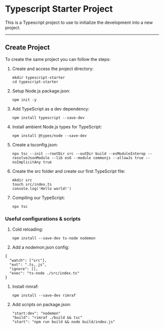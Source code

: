 
# Typescript Starter Project

This is a Typescript project to use to initialize the development into a new project.

---

## Create Project

To create the same project you can follow the steps:

1. Create and access the project directory:

   ```mkdir typescript-starter```\
   ```cd typescript-starter```

1. Setup Node.js package.json:

   ```npm init -y```

3. Add TypeScript as a dev dependency:

   ```npm install typescript --save-dev```

4. Install ambient Node.js types for TypeScript:

   ```npm install @types/node --save-dev```

5. Create a tsconfig.json:

   ```npx tsc --init --rootDir src --outDir build --esModuleInterop --resolveJsonModule --lib es6 --module commonjs --allowJs true --noImplicitAny true```

6. Create the src folder and create our first TypeScript file:

   ```mkdir src```\
   ```touch src/index.ts```\
   ```console.log('Hello world!')```

7. Compiling our TypeScript:

   ```npx tsc```

### Useful configurations & scripts

1. Cold reloading:

   ```npm install --save-dev ts-node nodemon```

2. Add a nodemon.json config:

```
{
  "watch": ["src"],
  "ext": ".ts,.js",
  "ignore": [],
  "exec": "ts-node ./src/index.ts"
}
```

1. Install rimraf:

   ```npm install --save-dev rimraf```

2. Add scripts on package.json:

   ```"start:dev": "nodemon"```\
   ```"build": "rimraf ./build && tsc"```\
   ```"start": "npm run build && node build/index.js"```